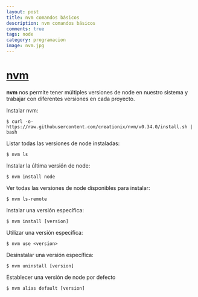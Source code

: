 ```yaml
---
layout: post
title: nvm comandos básicos
description: nvm comandos básicos
comments: true
tags: node
category: programacion
image: nvm.jpg
---
```


# [nvm](https://github.com/creationix/nvm)

**nvm** nos permite tener múltiples versiones de node en nuestro sistema y trabajar con diferentes versiones en cada proyecto.

Instalar nvm:

```shell
$ curl -o- https://raw.githubusercontent.com/creationix/nvm/v0.34.0/install.sh | bash
```

Listar todas las versiones de node instaladas:

`$ nvm ls`

Instalar la última versión de node:

`$ nvm install node`

Ver todas las versiones de node disponibles para instalar:

`$ nvm ls-remote`

Instalar una versión específica:

`$ nvm install [version]`

Utilizar una versión específica:

`$ nvm use <version>`

Desinstalar una versión específica:

`$ nvm uninstall [version]`

Establecer una versión de node por defecto

`$ nvm alias default [version]`
